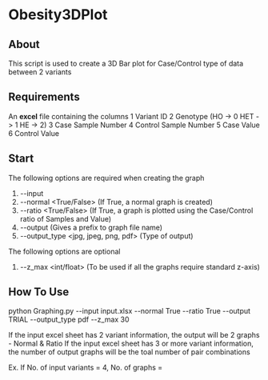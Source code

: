 # Obesity3DPlot

## About

This script is used to create a 3D Bar plot for Case/Control type of data between 2 variants

## Requirements
An **excel** file containing the columns
  1 Variant ID
  2 Genotype (HO -> 0   HET -> 1    HE -> 2)
  3 Case Sample Number
  4 Control Sample Number
  5 Case Value
  6 Control Value

## Start
The following options are required when creating the graph
1. --input <Excel File>
2. --normal <True/False> (If True, a normal graph is created)
3. --ratio <True/False> (If True, a graph is plotted using the Case/Control ratio of Samples and Value)
4. --output <str> (Gives a prefix to graph file name)
5. --output_type <jpg, jpeg, png, pdf> (Type of output)

The following options are optional
1. --z_max <int/float> (To be used if all the graphs require standard z-axis)
  
## How To Use
python Graphing.py --input input.xlsx  --normal True --ratio True --output TRIAL --output_type pdf --z_max 30
  
If the input excel sheet has 2 variant information, the output will be 2 graphs - Normal & Ratio
If the input excel sheet has 3 or more variant information, the number of output graphs will be the toal number of pair combinations
  
  Ex. If No. of input variants = 4,
      No. of graphs = 
